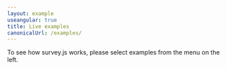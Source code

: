 ```yaml
---
layout: example
useangular: true
title: Live examples
canonicalUrl: /examples/
---
```


To see how survey.js works, please select examples from the menu on the left.
